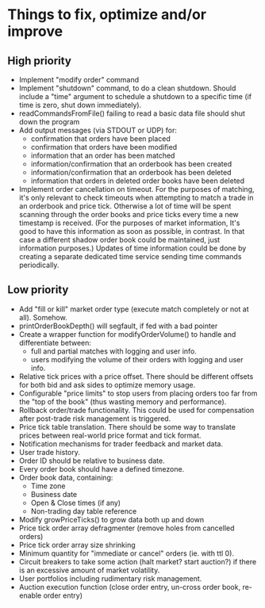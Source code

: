 # Things to fix, optimize and/or improve

## High priority

* Implement "modify order" command
* Implement "shutdown" command, to do a clean shutdown. Should include a "time" argument to schedule a shutdown to a specific time (if time is zero, shut down immediately).
* readCommandsFromFile() failing to read a basic data file should shut down the program
* Add output messages (via STDOUT or UDP) for:
  + confirmation that orders have been placed
  + confirmation that orders have been modified
  + information that an order has been matched
  + information/confirmation that an orderbook has been created
  + information/confirmation that an orderbook has been deleted
  + information that orders in deleted order books have been deleted
* Implement order cancellation on timeout. For the purposes of matching, it's only relevant to check timeouts when attempting to match a trade in an orderbook and price tick. Otherwise a lot of time will be spent scanning through the order books and price ticks every time a new timestamp is received. (For the purposes of market information, It's good to have this information as soon as possible, in contrast. In that case a different shadow order book could be maintained, just information purposes.) Updates of time information could be done by creating a separate dedicated time service sending time commands periodically. 

## Low priority

* Add "fill or kill" market order type (execute match completely or not at all). Somehow.
* printOrderBookDepth() will segfault, if fed with a bad pointer
* Create a wrapper function for modifyOrderVolume() to handle and differentiate between:
  + full and partial matches with logging and user info.
  + users modifying the volume of their orders with logging and user info.
* Relative tick prices with a price offset. There should be different offsets for both bid and ask sides to optimize memory usage.
* Configurable "price limits" to stop users from placing orders too far from the "top of the book" (thus wasting memory and performance).
* Rollback order/trade functionality. This could be used for compensation after post-trade risk management is triggered.
* Price tick table translation. There should be some way to translate prices between real-world price format and tick format.
* Notification mechanisms for trader feedback and market data.
* User trade history.
* Order ID should be relative to business date.
* Every order book should have a defined timezone.
* Order book data, containing:
  + Time zone
  + Business date
  + Open & Close times (if any)
  + Non-trading day table reference
* Modify growPriceTicks() to grow data both up and down
* Price tick order array defragmenter (remove holes from cancelled orders)
* Price tick order array size shrinking
* Minimum quantity for "immediate or cancel" orders (ie. with ttl 0).
* Circuit breakers to take some action (halt market? start auction?) if there is an excessive amount of market volatility.
* User portfolios including rudimentary risk management.
* Auction execution function (close order entry, un-cross order book, re-enable order entry)
